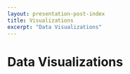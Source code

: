 ```yaml
---
layout: presentation-post-index
title: Visualizations
excerpt: "Data Visualizations"
---
```

# Data Visualizations
